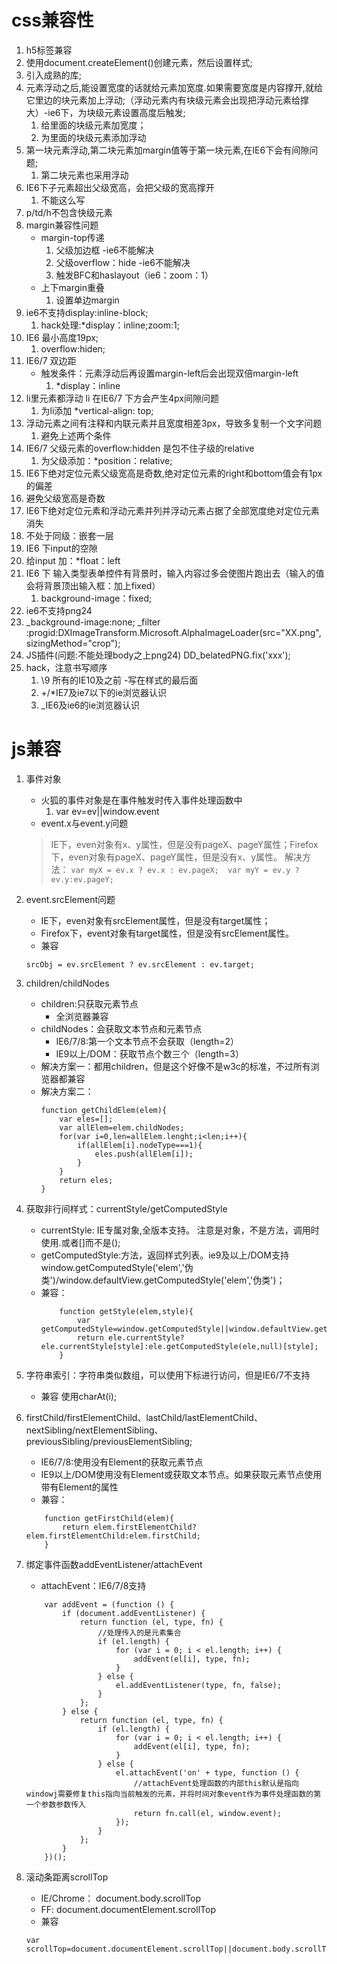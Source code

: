 # css兼容性
1. h5标签兼容
  1. 使用document.createElement()创建元素，然后设置样式;
  2. 引入成熟的库;
2. 元素浮动之后,能设置宽度的话就给元素加宽度.如果需要宽度是内容撑开,就给它里边的块元素加上浮动;（浮动元素内有块级元素会出现把浮动元素给撑大）-ie6下，为块级元素设置高度后触发;
	1. 给里面的块级元素加宽度；
	2. 为里面的块级元素添加浮动
3. 第一块元素浮动,第二块元素加margin值等于第一块元素,在IE6下会有间隙问题;	
	1. 第二块元素也采用浮动
4. IE6下子元素超出父级宽高，会把父级的宽高撑开
	1. 不能这么写
5. p/td/h不包含快级元素
6. margin兼容性问题
	+ margin-top传递
		1. 父级加边框 -ie6不能解决
		2. 父级overflow：hide -ie6不能解决
		3. 触发BFC和haslayout（ie6：zoom：1）
	+ 上下margin重叠
		1. 设置单边margin	
7. ie6不支持display:inline-block;
	1. hack处理:*display：inline;zoom:1;
8. IE6 最小高度19px;
	1. overflow:hiden;
9. IE6/7 双边距
	+ 触发条件：元素浮动后再设置margin-left后会出现双倍margin-left
		1. *display：inline
10. li里元素都浮动 li 在IE6/7  下方会产生4px间隙问题
	1. 为li添加	*vertical-align: top;
11. 浮动元素之间有注释和内联元素并且宽度相差3px，导致多复制一个文字问题
	1. 避免上述两个条件
12. IE6/7 父级元素的overflow:hidden 是包不住子级的relative
	1. 为父级添加：*position：relative;
13. IE6下绝对定位元素父级宽高是奇数,绝对定位元素的right和bottom值会有1px的偏差
 1. 避免父级宽高是奇数
14. IE6下绝对定位元素和浮动元素并列并浮动元素占据了全部宽度绝对定位元素消失
 1. 不处于同级：嵌套一层
15. IE6 下input的空隙
 1. 给input 加：*float：left
16. IE6 下 输入类型表单控件有背景时，输入内容过多会使图片跑出去（输入的值会将背景顶出输入框：加上fixed）
	1. background-image：fixed;
17. ie6不支持png24
 1. _background-image:none;
 _filter :progid:DXImageTransform.Microsoft.AlphaImageLoader(src="XX.png", sizingMethod="crop");
 2. JS插件(问题:不能处理body之上png24)
	DD_belatedPNG.fix('xxx');
18. hack，注意书写顺序
	1. \9 所有的IE10及之前 -写在样式的最后面
	2.	+/*IE7及ie7以下的ie浏览器认识	
	3. _IE6及ie6的ie浏览器认识

# js兼容
1. 事件对象	
	+ 火狐的事件对象是在事件触发时传入事件处理函数中
		1. var ev=ev||window.event
	+ event.x与event.y问题
	> IE下，even对象有x、y属性，但是没有pageX、pageY属性；Firefox下，even对象有pageX、pageY属性，但是没有x、y属性。 
		解决方法：
		```
		var myX = ev.x ? ev.x : ev.pageX; 
		var myY = ev.y ? ev.y:ev.pageY;
		```
2. event.srcElement问题 
	+ IE下，even对象有srcElement属性，但是没有target属性；
	+ Firefox下，event对象有target属性，但是没有srcElement属性。 
	+ 兼容
	```
	srcObj = ev.srcElement ? ev.srcElement : ev.target; 
	``` 
3. children/childNodes
	+ children:只获取元素节点
		* 全浏览器兼容
	+ childNodes：会获取文本节点和元素节点
		* IE6/7/8:第一个文本节点不会获取（length=2）
		* IE9以上/DOM：获取节点个数三个（length=3）
	+ 解决方案一：都用children，但是这个好像不是w3c的标准，不过所有浏览器都兼容
	+ 解决方案二：
		```
		function getChildElem(elem){
			var eles=[];
			var allElem=elem.childNodes;
			for(var i=0,len=allElem.lenght;i<len;i++){
				if(allElem[i].nodeType===1){
					eles.push(allElem[i]);
				}
			}
			return eles;
		}

		```
4. 获取非行间样式：currentStyle/getComputedStyle
	+ currentStyle: IE专属对象,全版本支持。  注意是对象，不是方法，调用时使用.或者[]而不是();
	+ getComputedStyle:方法，返回样式列表。ie9及以上/DOM支持 window.getComputedStyle('elem','伪类')/window.defaultView.getComputedStyle('elem','伪类')；
	+  兼容：
		```
			function getStyle(elem,style){
				var getComputedStyle=window.getComputedStyle||window.defaultView.getComputedStyle;
				return ele.currentStyle?ele.currentStyle[style]:ele.getComputedStyle(ele,null)[style];
			}
		```
5. 字符串索引：字符串类似数组，可以使用下标进行访问，但是IE6/7不支持
	+ 兼容 使用charAt(i);
6.  firstChild/firstElementChild、lastChild/lastElementChild、nextSibling/nextElementSibling、previousSibling/previousElementSibling;
	+ IE6/7/8:使用没有Element的获取元素节点
	+ IE9以上/DOM使用没有Element或获取文本节点。如果获取元素节点使用带有Element的属性
	+ 兼容：
	```
		function getFirstChild(elem){
			return elem.firstElementChild?elem.firstElementChild:elem.firstChild;
		}

	```
7. 绑定事件函数addEventListener/attachEvent
	+ attachEvent：IE6/7/8支持

	```
		var addEvent = (function () {
			if (document.addEventListener) {
				return function (el, type, fn) {
					//处理传入的是元素集合
					if (el.length) {
						for (var i = 0; i < el.length; i++) {
							addEvent(el[i], type, fn);
						}
					} else {
						el.addEventListener(type, fn, false);
					}
				};
			} else {
				return function (el, type, fn) {
					if (el.length) {
						for (var i = 0; i < el.length; i++) {
							addEvent(el[i], type, fn);
						}
					} else {
						el.attachEvent('on' + type, function () {
							//attachEvent处理函数的内部this默认是指向windowj需要修复this指向当前触发的元素，并将时间对象event作为事件处理函数的第一个参数参数传入
							return fn.call(el, window.event);
						});
					}
				};
			}
		})();
	```
8. 滚动条距离scrollTop
	+ IE/Chrome： document.body.scrollTop
	+  FF: document.documentElement.scrollTop
	+ 兼容
	```
	var scrollTop=document.documentElement.scrollTop||document.body.scrollTop
	```


